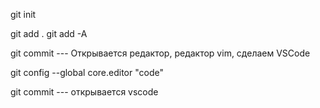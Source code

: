 git init

git add .
git add -A

git commit  --- Открывается редактор, редактор vim, cделаем VSCode

git config --global core.editor "code"

git commit  --- открывается vscode

